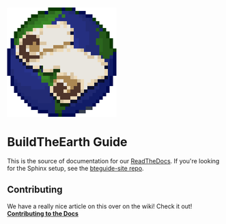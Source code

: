 ![BTE Docs Logo](./bte_docs.png)
# BuildTheEarth Guide

This is the source of documentation for our [ReadTheDocs](https://bte.rtfd.io).
If you're looking for the Sphinx setup, see the [bteguide-site repo](https://github.com/EzraEn1/bteguide-site).

Contributing
------------

We have a really nice article on this over on the wiki! Check it out! [**Contributing to the Docs**](https://bte.readthedocs.io/en/onboarding/contributing/)